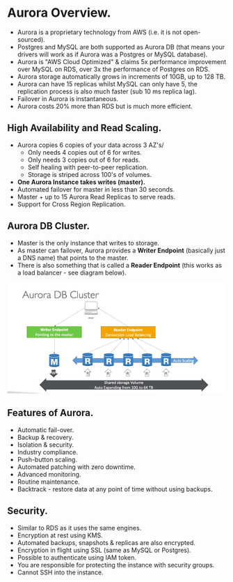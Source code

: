 # **Aurora Overview.**

* Aurora is a proprietary technology from AWS (i.e. it is not open-sourced).
* Postgres and MySQL are both supported as Aurora DB (that means your drivers will work as if Aurora was a Postgres or MySQL database).
* Aurora is "AWS Cloud Optimized" & claims 5x performance improvement over MySQL on RDS, over 3x the performance of Postgres on RDS.
* Aurora storage automatically grows in increments of 10GB, up to 128 TB.
* Aurora can have 15 replicas whilst MySQL can only have 5, the replication process is also much faster (sub 10 ms replica lag).
* Failover in Aurora is instantaneous.
* Aurora costs 20% more than RDS but is much more efficient.

## **High Availability and Read Scaling.**

* Aurora copies 6 copies of your data across 3 AZ's/
    * Only needs 4 copies out of 6 for writes.
    * Only needs 3 copies out of 6 for reads.
    * Self healing with peer-to-peer replication.
    * Storage is striped across 100's of volumes.
* **One Aurora Instance takes writes (master).**
* Automated failover for master in less than 30 seconds.
* Master + up to 15 Aurora Read Replicas to serve reads.
* Support for Cross Region Replication.

## **Aurora DB Cluster.**

* Master is the only instance that writes to storage.
* As master can failover, Aurora provides a **Writer Endpoint** (basically just a DNS name) that points to the master.
* There is also something that is called a **Reader Endpoint** (this works as a load balancer - see diagram below).

<img src="./images/AuroraOverview.png">

## **Features of Aurora.**

* Automatic fail-over.
* Backup & recovery.
* Isolation & security.
* Industry compliance.
* Push-button scaling.
* Automated patching with zero downtime.
* Advanced monitoring.
* Routine maintenance.
* Backtrack - restore data at any point of time without using backups.

## **Security.**

* Similar to RDS as it uses the same engines.
* Encryption at rest using KMS.
* Automated backups, snapshots & replicas are also encrypted.
* Encryption in flight using SSL (same as MySQL or Postgres).
* Possible to authenticate using IAM token.
* You are responsible for protecting the instance with security groups.
* Cannot SSH into the instance.